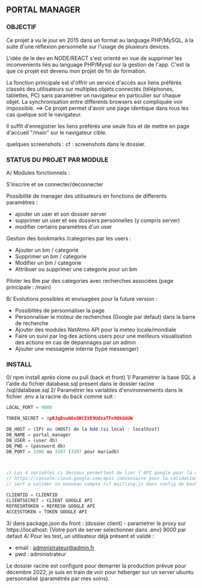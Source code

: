## PORTAL MANAGER

### OBJECTIF

Ce projet a vu le jour en 2015 dans un format au language PHP/MySQL, à la suite d'une réflexion personnelle sur l'usage de plusieurs devices.

L'idée de le dev en NODE/REACT s'est orienté en vue de supprimer les inconvenients liés au language PHP/Mysql sur la gestion de l'app.
C'est la que ce projet est devenu mon projet de fin de formation.

La fonction principale est d'offrir un service d'accès aux liens préférés classés des utilisateurs sur multiples objets connectés (téléphones, tablettes, PC) sans paramètrer un navigateur en particulier sur chaque objet. La synchronisation entre differents browsers est compliquée voir impossible.
==> Ce projet permet d'avoir une page identique dans tous les cas quelque soit le navigateur.

Il suffit d'enregistrer les liens préférés une seule fois et de mettre en page d'accueil "/main" sur le navigateur cible.

quelques screenshots :
cf : screenshots dans le dossier.

### STATUS DU PROJET PAR MODULE

A/ Modules fonctionnels :

S'inscrire et se connecter/deconnecter

Possibilité de manager des utilisateurs en fonctions de differents paramètres :

-   ajouter un user et son dossier server
-   supprimer un user et ses dossiers personnelles (y compris server)
-   modifier certains paramètres d'un user

Gestion des bookmarks /categories par les users :

-   Ajouter un bm / categorie
-   Supprimer un bm / categorie
-   Modifier un bm / categorie
-   Attribuer ou supprimer une categorie pour un bm

Piloter les Bm par des categories avec recherches associées (page principale : /main)

B/ Evolutions possibles et envisagées pour la future version :

-   Possiblités de personnaliser la page
-   Personnaliser le moteur de recherches (Google par defaut) dans la barre de recherche
-   Ajouter des modules NetAtmo API pour la meteo locale/mondiale
-   Faire un suivi par log des actions users pour une meilleurs visualisation des actions en cas de dépannages par un admin
-   Ajouter une messagerie interne (type messenger)

### INSTALL

0/ npm install après clone ou pull (back et front)
1/ Paramétrer la base SQL à l'aide du fichier database.sql present dans le dossier racine /sql/database.sql
2/ Paramétrer les variables d'environnements dans le fichier .env a la racine du back comme suit :

```javascript
LOCAL_PORT = 9000

TOKEN_SECRET = 8pRJqBvuN6xQRCEXE9UdzaTFn9QkGAUW

DB_HOST = (IP) ou (HOST) de la bdd (si local : localhost)
DB_NAME = portal_manager
DB_USER = (user db)
DB_PWD = (password db)
DB_PORT = 3306 ou 3307 (3307 pour mariadb)



// Les 4 variables ci dessous permettent de lier l'API google pour la validantion des comptes
// https://console.cloud.google.com/apis (nécessaire pour la validation du compte)
// sert à valider un nouveau compte (cf mailling.js dans config du backend)

CLIENTID = CLIENTID
CLIENTSECRET = CLIENT GOOGLE API
REFRESHTOKEN = REFRESH GOOGLE API
ACCESSTOKEN = TOKEN GOOGLE API
```

3/ dans package.json du front : (dossier client) - parametrer le proxy sur https://localhost: {Votre port de server selectionner dans .env} 9000 par defaut
4/ Pour les test, un utilisateur déjà présent et validé :

-   email : administrateur@admin.fr
-   pwd : administrateur

Le dossier racine est configuré pour demarrer la production prévue pour décembre 2022, je suis en train de voir pour héberger sur un server ubuntu personnalisé (paramétrés par mes soins).

